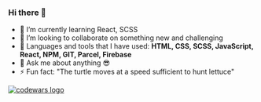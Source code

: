 ### Hi there 👋


- 🌱 I’m currently learning React, SCSS
- 👯 I’m looking to collaborate on something new and challenging
- 💬 Languages and tools that I have used: **HTML, CSS, SCSS, JavaScript, React, NPM, GIT, Parcel, Firebase**
- 💬 Ask me about anything 😎
- ⚡ Fun fact: "The turtle moves at a speed sufficient to hunt lettuce"

<a href="https://www.codewars.com/users/Kabrax01/badges/large"><img alt="codewars logo" src="https://www.codewars.com/users/Kabrax01/badges/large"></a>
